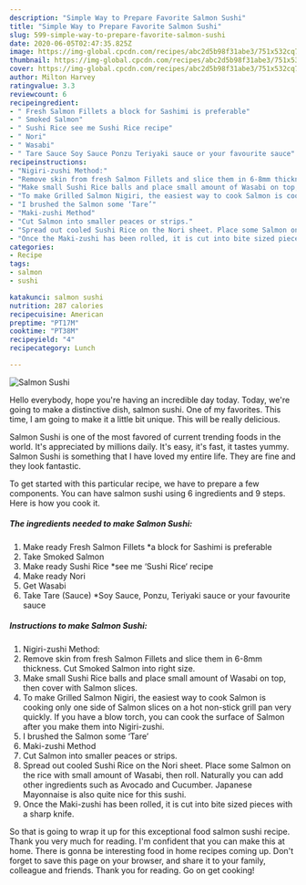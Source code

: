 ```yaml
---
description: "Simple Way to Prepare Favorite Salmon Sushi"
title: "Simple Way to Prepare Favorite Salmon Sushi"
slug: 599-simple-way-to-prepare-favorite-salmon-sushi
date: 2020-06-05T02:47:35.825Z
image: https://img-global.cpcdn.com/recipes/abc2d5b98f31abe3/751x532cq70/salmon-sushi-recipe-main-photo.jpg
thumbnail: https://img-global.cpcdn.com/recipes/abc2d5b98f31abe3/751x532cq70/salmon-sushi-recipe-main-photo.jpg
cover: https://img-global.cpcdn.com/recipes/abc2d5b98f31abe3/751x532cq70/salmon-sushi-recipe-main-photo.jpg
author: Milton Harvey
ratingvalue: 3.3
reviewcount: 6
recipeingredient:
- " Fresh Salmon Fillets a block for Sashimi is preferable"
- " Smoked Salmon"
- " Sushi Rice see me Sushi Rice recipe"
- " Nori"
- " Wasabi"
- " Tare Sauce Soy Sauce Ponzu Teriyaki sauce or your favourite sauce"
recipeinstructions:
- "Nigiri-zushi Method:"
- "Remove skin from fresh Salmon Fillets and slice them in 6-8mm thickness. Cut Smoked Salmon into right size."
- "Make small Sushi Rice balls and place small amount of Wasabi on top, then cover with Salmon slices."
- "To make Grilled Salmon Nigiri, the easiest way to cook Salmon is cooking only one side of Salmon slices on a hot non-stick grill pan very quickly. If you have a blow torch, you can cook the surface of Salmon after you make them into Nigiri-zushi."
- "I brushed the Salmon some ‘Tare’"
- "Maki-zushi Method"
- "Cut Salmon into smaller peaces or strips."
- "Spread out cooled Sushi Rice on the Nori sheet. Place some Salmon on the rice with small amount of Wasabi, then roll. Naturally you can add other ingredients such as Avocado and Cucumber. Japanese Mayonnaise is also quite nice for this sushi."
- "Once the Maki-zushi has been rolled, it is cut into bite sized pieces with a sharp knife."
categories:
- Recipe
tags:
- salmon
- sushi

katakunci: salmon sushi 
nutrition: 287 calories
recipecuisine: American
preptime: "PT17M"
cooktime: "PT38M"
recipeyield: "4"
recipecategory: Lunch

---
```



![Salmon Sushi](https://img-global.cpcdn.com/recipes/abc2d5b98f31abe3/751x532cq70/salmon-sushi-recipe-main-photo.jpg)

Hello everybody, hope you're having an incredible day today. Today, we're going to make a distinctive dish, salmon sushi. One of my favorites. This time, I am going to make it a little bit unique. This will be really delicious.

Salmon Sushi is one of the most favored of current trending foods in the world. It's appreciated by millions daily. It's easy, it's fast, it tastes yummy. Salmon Sushi is something that I have loved my entire life. They are fine and they look fantastic.




To get started with this particular recipe, we have to prepare a few components. You can have salmon sushi using 6 ingredients and 9 steps. Here is how you cook it.

<!--inarticleads1-->

##### The ingredients needed to make Salmon Sushi:

1. Make ready  Fresh Salmon Fillets *a block for Sashimi is preferable
1. Take  Smoked Salmon
1. Make ready  Sushi Rice *see me ‘Sushi Rice‘ recipe
1. Make ready  Nori
1. Get  Wasabi
1. Take  Tare (Sauce) *Soy Sauce, Ponzu, Teriyaki sauce or your favourite sauce




<!--inarticleads2-->

##### Instructions to make Salmon Sushi:

1. Nigiri-zushi Method:
1. Remove skin from fresh Salmon Fillets and slice them in 6-8mm thickness. Cut Smoked Salmon into right size.
1. Make small Sushi Rice balls and place small amount of Wasabi on top, then cover with Salmon slices.
1. To make Grilled Salmon Nigiri, the easiest way to cook Salmon is cooking only one side of Salmon slices on a hot non-stick grill pan very quickly. If you have a blow torch, you can cook the surface of Salmon after you make them into Nigiri-zushi.
1. I brushed the Salmon some ‘Tare’
1. Maki-zushi Method
1. Cut Salmon into smaller peaces or strips.
1. Spread out cooled Sushi Rice on the Nori sheet. Place some Salmon on the rice with small amount of Wasabi, then roll. Naturally you can add other ingredients such as Avocado and Cucumber. Japanese Mayonnaise is also quite nice for this sushi.
1. Once the Maki-zushi has been rolled, it is cut into bite sized pieces with a sharp knife.




So that is going to wrap it up for this exceptional food salmon sushi recipe. Thank you very much for reading. I'm confident that you can make this at home. There is gonna be interesting food in home recipes coming up. Don't forget to save this page on your browser, and share it to your family, colleague and friends. Thank you for reading. Go on get cooking!
